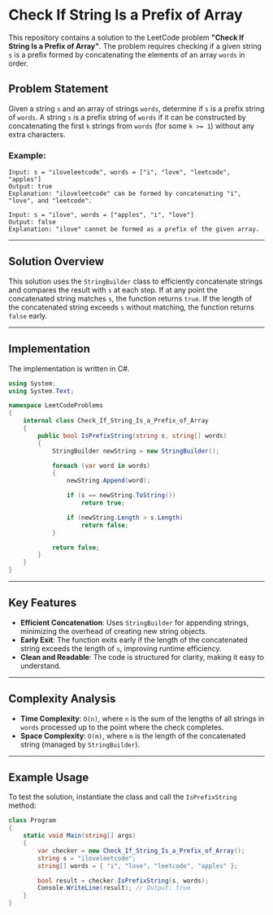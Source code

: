 # Check If String Is a Prefix of Array

This repository contains a solution to the LeetCode problem **"Check If String Is a Prefix of Array"**. The problem requires checking if a given string `s` is a prefix formed by concatenating the elements of an array `words` in order.

## Problem Statement
Given a string `s` and an array of strings `words`, determine if `s` is a prefix string of `words`. A string `s` is a prefix string of `words` if it can be constructed by concatenating the first `k` strings from `words` (for some `k >= 1`) without any extra characters.

### Example:
```plaintext
Input: s = "iloveleetcode", words = ["i", "love", "leetcode", "apples"]
Output: true
Explanation: "iloveleetcode" can be formed by concatenating "i", "love", and "leetcode".

Input: s = "ilove", words = ["apples", "i", "love"]
Output: false
Explanation: "ilove" cannot be formed as a prefix of the given array.
```

---

## Solution Overview
This solution uses the `StringBuilder` class to efficiently concatenate strings and compares the result with `s` at each step. If at any point the concatenated string matches `s`, the function returns `true`. If the length of the concatenated string exceeds `s` without matching, the function returns `false` early.

---

## Implementation
The implementation is written in C#.

```csharp
using System;
using System.Text;

namespace LeetCodeProblems
{
    internal class Check_If_String_Is_a_Prefix_of_Array
    {
        public bool IsPrefixString(string s, string[] words)
        {
            StringBuilder newString = new StringBuilder();

            foreach (var word in words)
            {
                newString.Append(word);

                if (s == newString.ToString())
                    return true;

                if (newString.Length > s.Length)
                    return false;
            }

            return false;
        }
    }
}
```

---

## Key Features
- **Efficient Concatenation**: Uses `StringBuilder` for appending strings, minimizing the overhead of creating new string objects.
- **Early Exit**: The function exits early if the length of the concatenated string exceeds the length of `s`, improving runtime efficiency.
- **Clean and Readable**: The code is structured for clarity, making it easy to understand.

---

## Complexity Analysis
- **Time Complexity**: `O(n)`, where `n` is the sum of the lengths of all strings in `words` processed up to the point where the check completes.
- **Space Complexity**: `O(m)`, where `m` is the length of the concatenated string (managed by `StringBuilder`).

---

## Example Usage
To test the solution, instantiate the class and call the `IsPrefixString` method:

```csharp
class Program
{
    static void Main(string[] args)
    {
        var checker = new Check_If_String_Is_a_Prefix_of_Array();
        string s = "iloveleetcode";
        string[] words = { "i", "love", "leetcode", "apples" };

        bool result = checker.IsPrefixString(s, words);
        Console.WriteLine(result); // Output: true
    }
}
```
